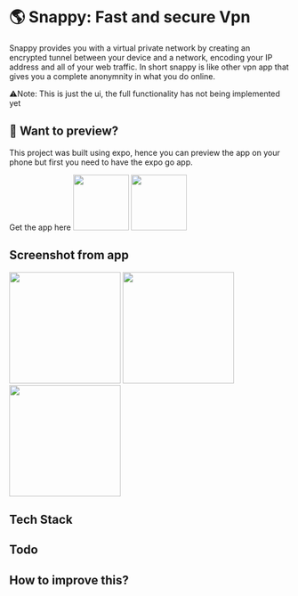 # 🌎  Snappy: Fast and secure Vpn
Snappy provides you with a virtual private network by creating an encrypted tunnel between your device and a network, encoding your IP address and all of your web traffic. In short snappy is like other vpn app that gives you a complete anonymnity in what you do online.

⚠️Note: This is just the ui, the full functionality has not being implemented yet



## 📲   Want to preview?

This project was built using expo, hence you can preview the app on your phone but first you need to have the expo go app.

Get the app here
<img  src="https://upload.wikimedia.org/wikipedia/commons/thumb/7/78/Google_Play_Store_badge_EN.svg/2560px-Google_Play_Store_badge_EN.svg.png" width ="100" />
<img src="https://logos-download.com/wp-content/uploads/2016/06/Available_on_the_App_Store_logo-700x207.png" width ="100"/>


## Screenshot from app

<p>
<img src ="https://github.com/psalishol/snappy/blob/master/screenshots/Simulator%20Screen%20Shot%20-%20iPhone%2014%20Pro%20-%202022-12-13%20at%2022.52.12.png" width ="200"/>
<img src='https://github.com/psalishol/snappy/blob/master/screenshots/Simulator%20Screen%20Shot%20-%20iPhone%2014%20Pro%20-%202022-12-13%20at%2022.52.19.png' width='200' />
<img src='https://github.com/psalishol/snappy/blob/master/screenshots/Simulator%20Screen%20Shot%20-%20iPhone%2014%20Pro%20-%202022-12-13%20at%2022.52.50.png' width='200' />
</p>




## Tech Stack



## Todo


## How to improve this?
